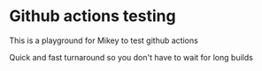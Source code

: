 # Github actions testing
This is a playground for Mikey to test github actions

Quick and fast turnaround so you don't have to wait for long builds

